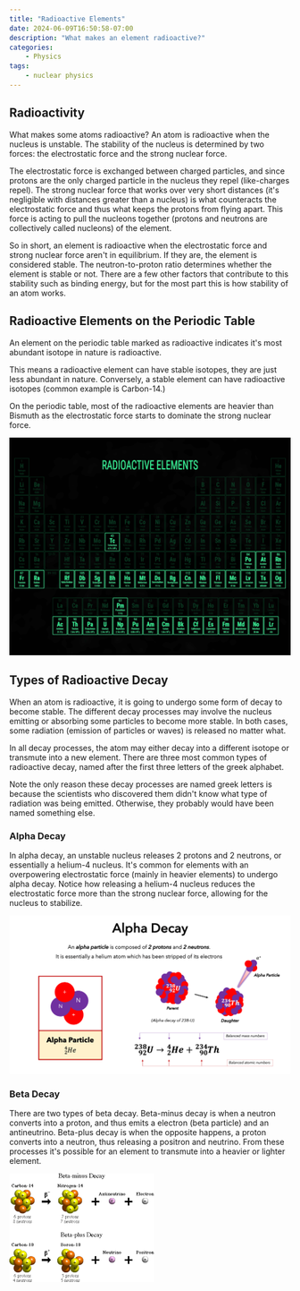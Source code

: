 ```yaml
---
title: "Radioactive Elements"
date: 2024-06-09T16:50:58-07:00
description: "What makes an element radioactive?"
categories:
    - Physics
tags:
    - nuclear physics
---
```



## Radioactivity
What makes some atoms radioactive? An atom is radioactive when the nucleus is unstable. The stability of the nucleus is determined by two forces: the electrostatic force and the strong nuclear force. 

The electrostatic force is exchanged between charged particles, and since protons are the only charged particle in the nucleus they repel (like-charges repel). The strong nuclear force that works over very short distances (it's negligible with distances greater than a nucleus) is what counteracts the electrostatic force and thus what keeps the protons from flying apart. This force is acting to pull the nucleons together (protons and neutrons are collectively called nucleons) of the element.

So in short, an element is radioactive when the electrostatic force and strong nuclear force aren't in equilibrium. If they are, the element is considered stable. The neutron-to-proton ratio determines whether the element is stable or not. There are a few other factors that contribute to this stability such as binding energy, but for the most part this is how stability of an atom works.

## Radioactive Elements on the Periodic Table

An element on the periodic table marked as radioactive indicates it's most abundant isotope in nature is radioactive. 

This means a radioactive element can have stable isotopes, they are just less abundant in nature. Conversely, a stable element can have radioactive isotopes (common example is Carbon-14.)

On the periodic table, most of the radioactive elements are heavier than Bismuth as the electrostatic force starts to dominate the strong nuclear force. 

![Periodic Table showing the radioactive elements](content/post/0004/radioactive-elements/RadioactiveElements.png)

## Types of Radioactive Decay

When an atom is radioactive, it is going to undergo some form of decay to become stable. The different decay processes may involve the nucleus emitting or absorbing some particles to become more stable. In both cases, some radiation (emission of particles or waves) is released no matter what. 

In all decay processes, the atom may either decay into a different isotope or transmute into a new element. There are three most common types of radioactive decay, named after the first three letters of the greek alphabet.

Note the only reason these decay processes are named greek letters is because the scientists who discovered them didn't know what type of radiation was being emitted. Otherwise, they probably would have been named something else. 

### Alpha Decay

In alpha decay, an unstable nucleus releases 2 protons and 2 neutrons, or essentially a helium-4 nucleus. It's common for elements with an overpowering electrostatic force (mainly in heavier elements) to undergo alpha decay. Notice how releasing a helium-4 nucleus reduces the electrostatic force more than the strong nuclear force, allowing for the nucleus to stabilize.

![Example of Alpha Decay](content/post/0004/radioactive-elements/alphaDecay.png)

### Beta Decay

There are two types of beta decay. Beta-minus decay is when a neutron converts into a proton, and thus emits a electron (beta particle) and an antineutrino. Beta-plus decay is when the opposite happens, a proton converts into a neutron, thus releasing a positron and neutrino. From these processes it's possible for an element to transmute into a heavier or lighter element.

![Example of Beta Decay](content/post/0004/radioactive-elements/betaDecay.png)